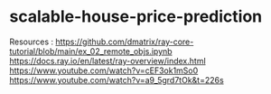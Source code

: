 # scalable-house-price-prediction

Resources : 
https://github.com/dmatrix/ray-core-tutorial/blob/main/ex_02_remote_objs.ipynb
https://docs.ray.io/en/latest/ray-overview/index.html
https://www.youtube.com/watch?v=cEF3ok1mSo0
https://www.youtube.com/watch?v=a9_5grd7tOk&t=226s
